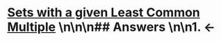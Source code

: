 # [Sets with a given Least Common Multiple](https://projecteuler.net/problem=590) \n\n\n## Answers \n\n1. &larr;
